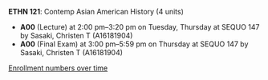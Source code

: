 **ETHN 121**: Contemp Asian American History (4 units)

- **A00** (Lecture) at 2:00 pm–3:20 pm on Tuesday, Thursday at SEQUO 147 by Sasaki, Christen T (A16181904)
- **A00** (Final Exam) at 3:00 pm–5:59 pm on Thursday at SEQUO 147 by Sasaki, Christen T (A16181904)

[Enrollment numbers over time](./ETHN121.tsv)
